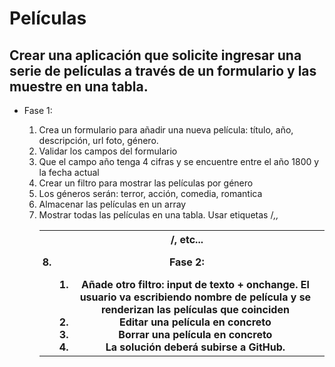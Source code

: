 
# Películas

## Crear una aplicación que solicite ingresar una serie de películas a través de un formulario y las muestre en una tabla.

- Fase 1:

    1. Crea un formulario para añadir una nueva película: título, año, descripción, url foto, género.
    2. Validar los campos del formulario
    3. Que el campo año tenga 4 cifras y se encuentre entre el año 1800 y la fecha actual 
    4. Crear un filtro para mostrar las películas por género
    5. Los géneros serán: terror, acción, comedia, romantica
    6. Almacenar las películas en un array
    7. Mostrar todas las películas en una tabla. Usar etiquetas /*<table>,<tr>,<td><th>*/,  etc...


- Fase 2:

    1. Añade otro filtro: input de texto + onchange. El usuario va escribiendo nombre de película y se renderizan las películas que coinciden
    2. Editar una película en concreto
    3. Borrar una película en concreto
    4. La solución deberá subirse a GitHub.